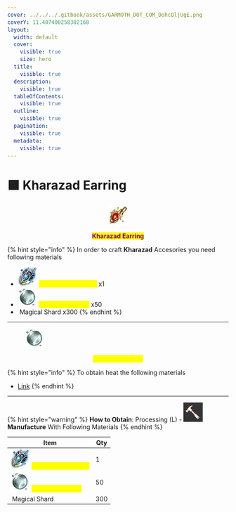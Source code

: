 ```yaml
---
cover: ../../../.gitbook/assets/GARMOTH_DOT_COM_DohcQljUgE.png
coverY: 11.407400258382168
layout:
  width: default
  cover:
    visible: true
    size: hero
  title:
    visible: true
  description:
    visible: true
  tableOfContents:
    visible: true
  outline:
    visible: true
  pagination:
    visible: true
  metadata:
    visible: true
---
```


# 🟪 Kharazad Earring

<p align="center"><img src="../../../.gitbook/assets/image (118).png" alt=""></p>

<p align="center"><mark style="color:purple;"><strong>Kharazad Earring</strong></mark></p>

{% hint style="info" %}
In order to craft **Kharazad** Accesories you need following materials

* ![](<../../../.gitbook/assets/image (119).png>) <mark style="color:yellow;">V: Deboreka Earring</mark> x1
* ![](<../../../.gitbook/assets/image (123).png>) <mark style="color:yellow;">Essence of Dawn</mark> x50
* <img src="https://592728697-files.gitbook.io/~/files/v0/b/gitbook-x-prod.appspot.com/o/spaces%2FkA2Ou9rHBG7pND0Xi3Co%2Fuploads%2FaHkAOppw2Z9nZBDOIApv%2Fimage.png?alt=media&#x26;token=0db3f131-e528-44a0-9355-53df1466c5c7" alt="" data-size="line"> Magical Shard x300
{% endhint %}

***

<figure><img src="../../../.gitbook/assets/image (124).png" alt=""><figcaption></figcaption></figure>

<p align="center"><mark style="color:yellow;">Essence of Dawn</mark>
</p>

{% hint style="info" %}
To obtain heat the following materials

* [Link](https://bdocodex.com/us/item/820979/)
{% endhint %}

***

{% hint style="warning" %}
**How to Obtain**: Processing (L) - <img src="../../../.gitbook/assets/QQ截图20221109033029.png" alt="" data-size="line"> **Manufacture** With Following Materials
{% endhint %}

| Item                                                                                                                                                                                                                                                                | Qty |
| ------------------------------------------------------------------------------------------------------------------------------------------------------------------------------------------------------------------------------------------------------------------- | --- |
| ![](<../../../.gitbook/assets/image (119).png>) <mark style="color:yellow;">V: Deboreka Earring</mark>                                                                                                                                                              | 1   |
| ![](<../../../.gitbook/assets/image (123).png>) <mark style="color:yellow;">Essence of Dawn</mark>                                                                                                                                                                  | 50  |
| <img src="https://592728697-files.gitbook.io/~/files/v0/b/gitbook-x-prod.appspot.com/o/spaces%2FkA2Ou9rHBG7pND0Xi3Co%2Fuploads%2FaHkAOppw2Z9nZBDOIApv%2Fimage.png?alt=media&#x26;token=0db3f131-e528-44a0-9355-53df1466c5c7" alt="" data-size="line"> Magical Shard | 300 |

